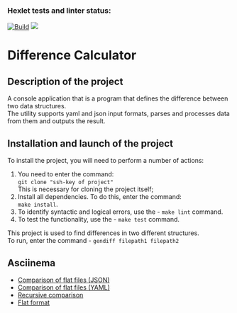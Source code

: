 ### Hexlet tests and linter status:

[![Build](https://github.com/fSabel/frontend-project-46/actions/workflows/build.yml/badge.svg)](https://github.com/fSabel/frontend-project-46/actions/workflows/build.yml)
<a href="https://codeclimate.com/github/fSabel/frontend-project-46/maintainability"><img src="https://api.codeclimate.com/v1/badges/2dd5ca748a1bdcdd0b20/maintainability" /></a>

<h1>Difference Calculator</h1>
<h2>Description of the project</h2>
<p>A console application that is a program that defines the difference between two data structures.<br />The utility supports yaml and json input formats, parses and processes data from them and outputs the result.</p>
<h2>Installation and launch of the project</h2>
<p>To install the project, you will need to perform a number of actions:</p>
<ol>
    <li>You need to enter the command:<br />
    <code>git clone "ssh-key of project"</code><br />
    This is necessary for cloning the project itself;</li>
    <li>Install all dependencies. To do this, enter the command:<br />
    <code>make install</code>.</li>
    <li>To identify syntactic and logical errors, use the - <code>make lint</code> command.</li>
    <li>To test the functionality, use the - <code>make test</code> command.</li>
</ol>
<p>This project is used to find differences in two different structures.<br /> To run, enter the command - <code>gendiff filepath1 filepath2</code></p>
<h2>Asciinema</h2>
<ul>
    <li><a href="https://asciinema.org/a/G23OBmh9CGnFx5KrLFTLgUU7O" target="_blank">Comparison of flat files (JSON)</a></li>
    <li><a href="https://asciinema.org/a/AqZxL0T0xieNklSdvc6mjsXey" target="_blank">Comparison of flat files (YAML)</a></li>
    <li><a href="https://asciinema.org/a/DPd68varyDjrkCJtd8AjRQtZ4" target="_blank">Recursive comparison</a></li>
    <li><a href="https://asciinema.org/a/zh2KLSQKOkYMzURKsp0K1GtZH" target="_blank">Flat format</a></li>
</ul>
